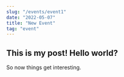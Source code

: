 ```yaml
---
slug: "/events/event1"
date: "2022-05-07"
title: "New Event"
tag: "event"
---
```

## This is my post! Hello world?
So now things get interesting.